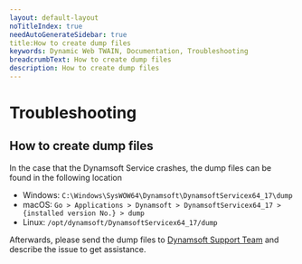 ```yaml
---
layout: default-layout
noTitleIndex: true
needAutoGenerateSidebar: true
title:How to create dump files
keywords: Dynamic Web TWAIN, Documentation, Troubleshooting
breadcrumbText: How to create dump files
description: How to create dump files
---
```


# Troubleshooting

## How to create dump files

In the case that the Dynamsoft Service crashes, the dump files can be found in the following location

- Windows: `C:\Windows\SysWOW64\Dynamsoft\DynamsoftServicex64_17\dump`
- macOS: `Go > Applications > Dynamsoft > DynamsoftServicex64_17 > {installed version No.} > dump`
- Linux: `/opt/dynamsoft/DynamsoftServicex64_17/dump`

Afterwards, please send the dump files to [Dynamsoft Support Team]({{site.about}}getsupport.html) and describe the issue to get assistance.
